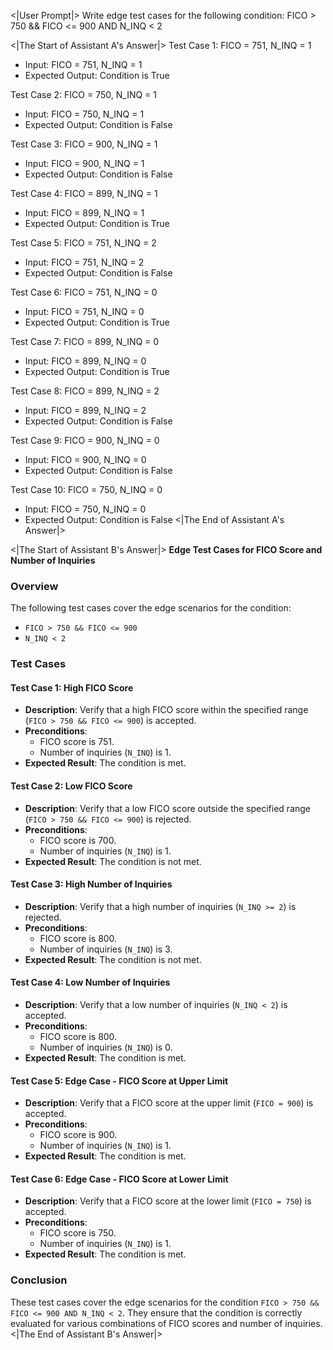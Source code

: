 <|User Prompt|>
Write edge test cases for the following condition: FICO > 750 && FICO <= 900 AND N_INQ < 2

<|The Start of Assistant A's Answer|>
Test Case 1: FICO = 751, N_INQ = 1
- Input: FICO = 751, N_INQ = 1
- Expected Output: Condition is True

Test Case 2: FICO = 750, N_INQ = 1
- Input: FICO = 750, N_INQ = 1
- Expected Output: Condition is False

Test Case 3: FICO = 900, N_INQ = 1
- Input: FICO = 900, N_INQ = 1
- Expected Output: Condition is False

Test Case 4: FICO = 899, N_INQ = 1
- Input: FICO = 899, N_INQ = 1
- Expected Output: Condition is True

Test Case 5: FICO = 751, N_INQ = 2
- Input: FICO = 751, N_INQ = 2
- Expected Output: Condition is False

Test Case 6: FICO = 751, N_INQ = 0
- Input: FICO = 751, N_INQ = 0
- Expected Output: Condition is True

Test Case 7: FICO = 899, N_INQ = 0
- Input: FICO = 899, N_INQ = 0
- Expected Output: Condition is True

Test Case 8: FICO = 899, N_INQ = 2
- Input: FICO = 899, N_INQ = 2
- Expected Output: Condition is False

Test Case 9: FICO = 900, N_INQ = 0
- Input: FICO = 900, N_INQ = 0
- Expected Output: Condition is False

Test Case 10: FICO = 750, N_INQ = 0
- Input: FICO = 750, N_INQ = 0
- Expected Output: Condition is False
<|The End of Assistant A's Answer|>

<|The Start of Assistant B's Answer|>
**Edge Test Cases for FICO Score and Number of Inquiries**

### Overview

The following test cases cover the edge scenarios for the condition:

- `FICO > 750 && FICO <= 900`
- `N_INQ < 2`

### Test Cases

#### **Test Case 1: High FICO Score**

- **Description**: Verify that a high FICO score within the specified range (`FICO > 750 && FICO <= 900`) is accepted.
- **Preconditions**: 
  - FICO score is 751.
  - Number of inquiries (`N_INQ`) is 1.
- **Expected Result**: The condition is met.

#### **Test Case 2: Low FICO Score**

- **Description**: Verify that a low FICO score outside the specified range (`FICO > 750 && FICO <= 900`) is rejected.
- **Preconditions**: 
  - FICO score is 700.
  - Number of inquiries (`N_INQ`) is 1.
- **Expected Result**: The condition is not met.

#### **Test Case 3: High Number of Inquiries**

- **Description**: Verify that a high number of inquiries (`N_INQ >= 2`) is rejected.
- **Preconditions**: 
  - FICO score is 800.
  - Number of inquiries (`N_INQ`) is 3.
- **Expected Result**: The condition is not met.

#### **Test Case 4: Low Number of Inquiries**

- **Description**: Verify that a low number of inquiries (`N_INQ < 2`) is accepted.
- **Preconditions**: 
  - FICO score is 800.
  - Number of inquiries (`N_INQ`) is 0.
- **Expected Result**: The condition is met.

#### **Test Case 5: Edge Case - FICO Score at Upper Limit**

- **Description**: Verify that a FICO score at the upper limit (`FICO = 900`) is accepted.
- **Preconditions**: 
  - FICO score is 900.
  - Number of inquiries (`N_INQ`) is 1.
- **Expected Result**: The condition is met.

#### **Test Case 6: Edge Case - FICO Score at Lower Limit**

- **Description**: Verify that a FICO score at the lower limit (`FICO = 750`) is accepted.
- **Preconditions**: 
  - FICO score is 750.
  - Number of inquiries (`N_INQ`) is 1.
- **Expected Result**: The condition is met.

### Conclusion

These test cases cover the edge scenarios for the condition `FICO > 750 && FICO <= 900 AND N_INQ < 2`. They ensure that the condition is correctly evaluated for various combinations of FICO scores and number of inquiries.
<|The End of Assistant B's Answer|>